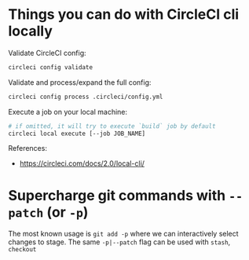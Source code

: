 # Things you can do with CircleCI cli locally

Validate CircleCI config:

```sh
circleci config validate
```

Validate and process/expand the full config:

```sh
circleci config process .circleci/config.yml
```

Execute a job on your local machine:

```sh
# if omitted, it will try to execute `build` job by default
circleci local execute [--job JOB_NAME]
```

References:
- https://circleci.com/docs/2.0/local-cli/

# Supercharge git commands with `--patch` (or `-p`)

The most known usage is `git add -p` where we can interactively
select changes to stage. The same `-p|--patch` flag can be used
with `stash`, `checkout`
